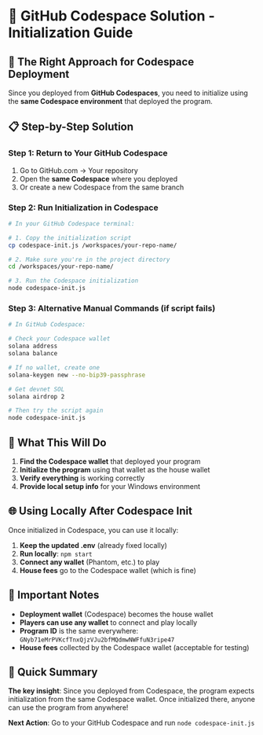 # 🚀 GitHub Codespace Solution - Initialization Guide

## 🎯 The Right Approach for Codespace Deployment

Since you deployed from **GitHub Codespaces**, you need to initialize using the **same Codespace environment** that deployed the program.

## 📋 Step-by-Step Solution

### Step 1: Return to Your GitHub Codespace
1. Go to GitHub.com → Your repository
2. Open the **same Codespace** where you deployed
3. Or create a new Codespace from the same branch

### Step 2: Run Initialization in Codespace
```bash
# In your GitHub Codespace terminal:

# 1. Copy the initialization script
cp codespace-init.js /workspaces/your-repo-name/

# 2. Make sure you're in the project directory
cd /workspaces/your-repo-name/

# 3. Run the Codespace initialization
node codespace-init.js
```

### Step 3: Alternative Manual Commands (if script fails)
```bash
# In GitHub Codespace:

# Check your Codespace wallet
solana address
solana balance

# If no wallet, create one
solana-keygen new --no-bip39-passphrase

# Get devnet SOL
solana airdrop 2

# Then try the script again
node codespace-init.js
```

## 🔄 What This Will Do

1. **Find the Codespace wallet** that deployed your program
2. **Initialize the program** using that wallet as the house wallet
3. **Verify everything** is working correctly
4. **Provide local setup info** for your Windows environment

## 🌐 Using Locally After Codespace Init

Once initialized in Codespace, you can use it locally:

1. **Keep the updated .env** (already fixed locally)
2. **Run locally**: `npm start`  
3. **Connect any wallet** (Phantom, etc.) to play
4. **House fees** go to the Codespace wallet (which is fine)

## 🚨 Important Notes

- **Deployment wallet** (Codespace) becomes the house wallet
- **Players can use any wallet** to connect and play locally
- **Program ID** is the same everywhere: `GNyb71eMrPVKcfTnxQjzVJu2bfMQdmwNWFfuN3ripe47`
- **House fees** collected by the Codespace wallet (acceptable for testing)

## 🎯 Quick Summary

**The key insight**: Since you deployed from Codespace, the program expects initialization from the same Codespace wallet. Once initialized there, anyone can use the program from anywhere!

**Next Action**: Go to your GitHub Codespace and run `node codespace-init.js`